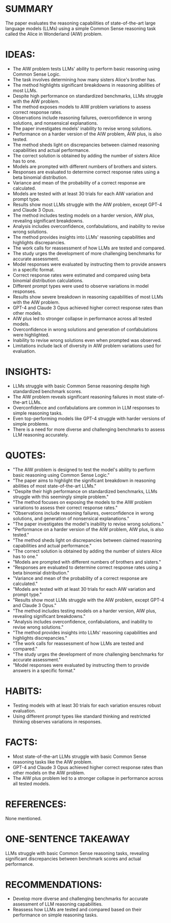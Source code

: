 # SUMMARY
The paper evaluates the reasoning capabilities of state-of-the-art large language models (LLMs) using a simple Common Sense reasoning task called the Alice in Wonderland (AIW) problem.

# IDEAS:
- The AIW problem tests LLMs' ability to perform basic reasoning using Common Sense Logic.
- The task involves determining how many sisters Alice's brother has.
- The method highlights significant breakdowns in reasoning abilities of most LLMs.
- Despite high performance on standardized benchmarks, LLMs struggle with the AIW problem.
- The method exposes models to AIW problem variations to assess correct response rates.
- Observations include reasoning failures, overconfidence in wrong solutions, and nonsensical explanations.
- The paper investigates models' inability to revise wrong solutions.
- Performance on a harder version of the AIW problem, AIW plus, is also tested.
- The method sheds light on discrepancies between claimed reasoning capabilities and actual performance.
- The correct solution is obtained by adding the number of sisters Alice has to one.
- Models are prompted with different numbers of brothers and sisters.
- Responses are evaluated to determine correct response rates using a beta binomial distribution.
- Variance and mean of the probability of a correct response are calculated.
- Models are tested with at least 30 trials for each AIW variation and prompt type.
- Results show most LLMs struggle with the AIW problem, except GPT-4 and Claude 3 Opus.
- The method includes testing models on a harder version, AIW plus, revealing significant breakdowns.
- Analysis includes overconfidence, confabulations, and inability to revise wrong solutions.
- The method provides insights into LLMs' reasoning capabilities and highlights discrepancies.
- The work calls for reassessment of how LLMs are tested and compared.
- The study urges the development of more challenging benchmarks for accurate assessment.
- Model responses were evaluated by instructing them to provide answers in a specific format.
- Correct response rates were estimated and compared using beta binomial distribution calculations.
- Different prompt types were used to observe variations in model responses.
- Results show severe breakdown in reasoning capabilities of most LLMs with the AIW problem.
- GPT-4 and Claude 3 Opus achieved higher correct response rates than other models.
- AIW plus led to stronger collapse in performance across all tested models.
- Overconfidence in wrong solutions and generation of confabulations were highlighted.
- Inability to revise wrong solutions even when prompted was observed.
- Limitations include lack of diversity in AIW problem variations used for evaluation.

# INSIGHTS:
- LLMs struggle with basic Common Sense reasoning despite high standardized benchmark scores.
- The AIW problem reveals significant reasoning failures in most state-of-the-art LLMs.
- Overconfidence and confabulations are common in LLM responses to simple reasoning tasks.
- Even top-performing models like GPT-4 struggle with harder versions of simple problems.
- There is a need for more diverse and challenging benchmarks to assess LLM reasoning accurately.

# QUOTES:
- "The AIW problem is designed to test the model's ability to perform basic reasoning using Common Sense Logic."
- "The paper aims to highlight the significant breakdown in reasoning abilities of most state-of-the-art LLMs."
- "Despite their high performance on standardized benchmarks, LLMs struggle with this seemingly simple problem."
- "The method focuses on exposing the models to the AIW problem variations to assess their correct response rates."
- "Observations include reasoning failures, overconfidence in wrong solutions, and generation of nonsensical explanations."
- "The paper investigates the model's inability to revise wrong solutions."
- "Performance on a harder version of the AIW problem, AIW plus, is also tested."
- "The method sheds light on discrepancies between claimed reasoning capabilities and actual performance."
- "The correct solution is obtained by adding the number of sisters Alice has to one."
- "Models are prompted with different numbers of brothers and sisters."
- "Responses are evaluated to determine correct response rates using a beta binomial distribution."
- "Variance and mean of the probability of a correct response are calculated."
- "Models are tested with at least 30 trials for each AIW variation and prompt type."
- "Results show most LLMs struggle with the AIW problem, except GPT-4 and Claude 3 Opus."
- "The method includes testing models on a harder version, AIW plus, revealing significant breakdowns."
- "Analysis includes overconfidence, confabulations, and inability to revise wrong solutions."
- "The method provides insights into LLMs' reasoning capabilities and highlights discrepancies."
- "The work calls for reassessment of how LLMs are tested and compared."
- "The study urges the development of more challenging benchmarks for accurate assessment."
- "Model responses were evaluated by instructing them to provide answers in a specific format."

# HABITS:
- Testing models with at least 30 trials for each variation ensures robust evaluation.
- Using different prompt types like standard thinking and restricted thinking observes variations in responses.

# FACTS:
- Most state-of-the-art LLMs struggle with basic Common Sense reasoning tasks like the AIW problem.
- GPT-4 and Claude 3 Opus achieved higher correct response rates than other models on the AIW problem.
- The AIW plus problem led to a stronger collapse in performance across all tested models.

# REFERENCES:
None mentioned.

# ONE-SENTENCE TAKEAWAY
LLMs struggle with basic Common Sense reasoning tasks, revealing significant discrepancies between benchmark scores and actual performance.

# RECOMMENDATIONS:
- Develop more diverse and challenging benchmarks for accurate assessment of LLM reasoning capabilities.
- Reassess how LLMs are tested and compared based on their performance on simple reasoning tasks.